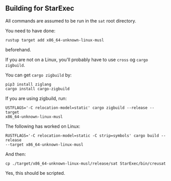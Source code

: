 ## Building for StarExec

All commands are assumed to be run in the `sat` root directory.

You need to have done:
```
rustup target add x86_64-unknown-linux-musl
```
beforehand.

If you are not on a Linux, you'll probably have to use `cross` og `cargo
zigbuild`.

You can get `cargo zigbuild` by:

```
pip3 install ziglang
cargo install cargo-zigbuild
```

If you are using zigbuild, run:

```
USTFLAGS='-C relocation-model=static' cargo zigbuild --release --target
x86_64-unknown-linux-musl
```

The following has worked on Linux:

```
RUSTFLAGS='-C relocation-model=static -C strip=symbols' cargo build --release
--target x86_64-unknown-linux-musl
```

And then:

```
cp ./target/x86_64-unknown-linux-musl/release/sat StarExec/bin/creusat
```

Yes, this should be scripted.


